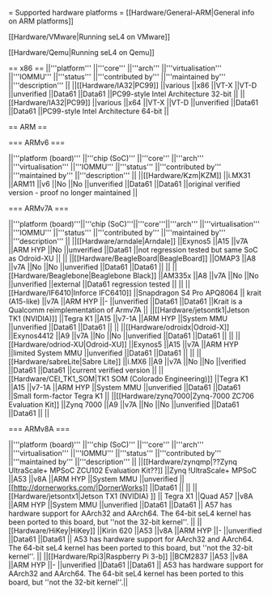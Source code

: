 = Supported hardware platforms  =
[[Hardware/General-ARM|General info on ARM platforms]]

[[Hardware/VMware|Running seL4 on VMware]]

[[Hardware/Qemu|Running seL4 on Qemu]]

== x86 ==
||'''platform''' ||'''core''' ||'''arch''' ||'''virtualisation''' ||'''IOMMU''' ||'''status''' ||'''contributed by''' ||'''maintained by''' ||'''description''' ||
||[[Hardware/IA32|PC99]] ||various ||x86 ||VT-X ||VT-D ||unverified ||Data61 ||Data61 ||PC99-style Intel Architecture 32-bit ||
||[[Hardware/IA32|PC99]] ||various ||x64 ||VT-X ||VT-D ||unverified ||Data61 ||Data61 ||PC99-style Intel Architecture 64-bit ||


== ARM ==

=== ARMv6 ===

||'''platform (board)''' ||'''chip (SoC)''' ||'''core''' ||'''arch''' ||'''virtualisation''' ||'''IOMMU''' ||'''status''' ||'''contributed by''' ||'''maintained by''' ||'''description''' ||
||[[Hardware/Kzm|KZM]] ||i.MX31 ||ARM11 ||v6 ||No ||No ||unverified ||Data61 ||Data61 ||original verified version - proof no longer maintained ||


=== ARMv7A ===

||'''platform (board)'''||'''chip (SoC)'''||'''core'''||'''arch''' ||'''virtualisation''' ||'''IOMMU''' ||'''status''' ||'''contributed by''' ||'''maintained by''' ||'''description''' ||
||[[Hardware/arndale|Arndale]] ||Exynos5 ||A15 ||v7A ||ARM HYP ||No ||unverified ||Data61 ||not regression tested but same SoC as Odroid-XU || ||
||[[Hardware/BeagleBoard|BeagleBoard]] ||OMAP3 ||A8 ||v7A ||No ||No ||unverified ||Data61 ||Data61 || ||
||[[Hardware/Beaglebone|Beaglebone Black]] ||AM335x ||A8 ||v7A ||No ||No ||unverified ||external ||Data61 regression tested || ||
||[[Hardware/IF6410|Inforce IFC6410]] ||Snapdragon S4 Pro APQ8064 || krait (A15-like) ||v7A ||ARM HYP ||- ||unverified ||Data61 ||Data61 ||Krait is a Qualcomm reimplementation of Armv7A ||
||[[Hardware/jetsontk1|Jetson TK1 (NVIDIA)]] ||Tegra K1 ||A15 ||v7-1A ||ARM HYP ||System MMU ||unverified ||Data61 ||Data61 || ||
||[[Hardware/odroidx|Odroid-X]] ||Exynos4412 ||A9 ||v7A ||No ||No ||unverified ||Data61 ||Data61 || ||
||[[Hardware/odriod-XU|Odroid-XU]] ||Exynos5 ||A15 ||v7A ||ARM HYP ||limited System MMU ||unverified ||Data61 ||Data61 || ||
||[[Hardware/sabreLite|Sabre Lite]] ||i.MX6 ||A9 ||v7A ||No ||No ||verified ||Data61 ||Data61 ||current verified version ||
||[[Hardware/CEI_TK1_SOM|TK1 SOM (Colorado Engineering)]] ||Tegra K1 ||A15 ||v7-1A ||ARM HYP ||System MMU ||unverified ||Data61 ||Data61 ||Small form-factor Tegra K1 ||
||[[Hardware/zynq7000|Zynq-7000 ZC706 Evaluation Kit]] ||Zynq 7000 ||A9 ||v7A ||No ||No ||unverified ||Data61 ||Data61 || ||


=== ARMv8A ===

||'''platform (board)''' ||'''chip (SoC)''' ||'''core''' ||'''arch''' ||'''virtualisation''' ||'''IOMMU''' ||'''status''' ||'''contributed by''' ||'''maintained by''' ||'''description''' ||
||[[Hardware/zynqmp|??Zynq UltraScale+ MPSoC ZCU102 Evaluation Kit??]] ||Zynq !UltraScale+ MPSoC ||A53 ||v8A ||ARM HYP ||System MMU ||unverified ||[[http://dornerworks.com/|DornerWorks]] ||Data61 || ||
||[[Hardware/jetsontx1|Jetson TX1 (NVIDIA) ]] || Tegra X1 ||Quad A57 ||v8A  ||ARM HYP ||System MMU ||unverified ||Data61 ||Data61 || A57 has hardware support for AArch32 and AArch64. The 64-bit seL4 kernel has been ported to this board, but ''not the 32-bit kernel''. ||
||[[Hardware/HiKey|HiKey]] ||Kirin 620 ||A53 ||v8A ||ARM HYP ||- ||unverified ||Data61 ||Data61 || A53 has hardware support for AArch32 and AArch64. The 64-bit seL4 kernel has been ported to this board, but ''not the 32-bit kernel''. ||
||[[Hardware/Rpi3|Raspberry Pi 3-b]] ||BCM2837 ||A53 ||v8A ||ARM HYP ||- ||unverified ||Data61 ||Data61 || A53 has hardware support for AArch32 and AArch64. The 64-bit seL4 kernel has been ported to this board, but ''not the 32-bit kernel''.||
